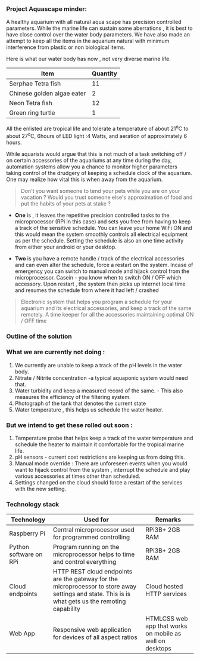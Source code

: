 ### Project Aquascape minder:

A healthy aquarium with all natural aqua scape has precision controlled parameters. While the marine life can sustain some aberrations , it is best to have close control over the water body parameters. We have also made an attempt to keep all the items in the aquarium natural with minimum interference from plastic or non biological items.

Here is what our water body has now , not very diverse marine life.

|Item|Quantity|
|-----|-----|
|Serphae Tetra fish|11|
|Chinese golden algae eater|2|
|Neon Tetra fish|12|
|Green ring turtle|1|

All the enlisted are tropical life and tolerate a temperature of about 21<sup>o</sup>C to about 27<sup>o</sup>C, 6hours of LED light :4 Watts, and aeration of approximately 6 hours.

While aquarists would argue that this is not much of a task switching off / on certain accessories of the aquariums at any time during the day, automation systems allow you a chance to monitor higher parameters taking control of the drudgery of keeping a schedule clock of the aquarium. One may realize how vital this is when away from the aquarium.

> Don't you want someone to tend your pets while you are on your vacation ? Would you trust someone else's approximation of food and put the habits of your pets at stake ?

- __One__ is , it leaves the repetitive precision controlled tasks to the microprocessor (RPi in this case) and sets you free from having to keep a track of the sensitive schedule. You can leave your home WiFi ON and this would mean the system smoothly controls all electrical equipment as per the schedule. Setting the schedule is also an one time activity from either your android or your desktop.

- __Two__ is you have a remote handle / track of the electrical accessories and can even alter the schedule, force a restart on the system. Incase of emergency you can switch to manual mode and hijack control from the microprocessor. Casein - you know when to switch ON / OFF which accessory. Upon restart , the system then picks up internet local time and resumes the schedule from where it had left / crashed

> Electronic system that helps you program a schedule for your aquarium and its electrical accessories, and keep a track of the same remotely. A time keeper for all the accessories maintaining optimal ON / OFF time

### Outline of the solution



### What we are currently not doing :

1. We currently are unable to keep a track of the pH levels in the water body.
2. Nitrate / Nitrite concentration -a typical aquaponic system would need that.
3. Water turbidity and keep a measured record of the same.  - This also measures the efficiency of the filtering system.
4. Photograph of the tank that denotes the current state
5. Water temperature , this helps us schedule the water heater.


### But we intend to get these rolled out soon :

1.  Temperature probe that helps keep a track of the water temperature and schedule the heater to maintain it comfortable for the tropical marine life.
2. pH sensors - current cost restrictions are keeping us from doing this.
3. Manual mode override : There are unforeseen events when you would want to hijack control from the system , interrupt the schedule and play various accessories at times other than scheduled.
4. Settings changed on the cloud should force a restart of the services with the new setting.

### Technology stack

|Technology|Used for|Remarks|
|----|----|----|
|Raspberry Pi|Central microprocessor used for programmed controlling|RPi3B+ 2GB RAM|
|Python software on RPi|Program running on the microprocessor helps to time and control everything|RPi3B+ 2GB RAM|
|Cloud endpoints|HTTP REST cloud endpoints are the gateway for the microprocessor to store away settings and state. This is is what gets us the remoting capability|Cloud hosted HTTP services|
|Web App|Responsive web application for devices of all aspect ratios |HTMLCSS web app that works on mobile as well on desktops|
